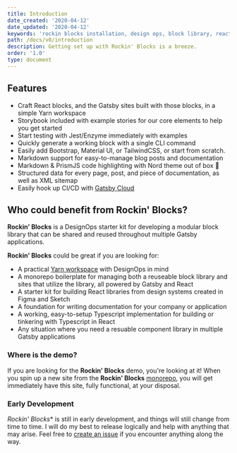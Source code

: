 ```yaml
---
title: Introduction
date_created: '2020-04-12'
date_updated: '2020-04-12'
keywords: 'rockin blocks installation, design ops, block library, react, gatsby'
path: /docs/v0/introduction
description: Getting set up with Rockin' Blocks is a breeze.
order: '1.0'
type: document
---
```


## Features

- Craft React blocks, and the Gatsby sites built with those blocks, in a simple Yarn workspace
- Storybook included with example stories for our core elements to help you get started
- Start testing with Jest/Enzyme immediately with examples
- Quickly generate a working block with a single CLI command
- Easily add Bootstrap, Material UI, or TailwindCSS, or start from scratch.
- Markdown support for easy-to-manage blog posts and documentation
- Markdown & PrismJS code highlighting with Nord theme out of box 🥶
- Structured data for every page, post, and piece of documentation, as well as XML sitemap
- Easily hook up CI/CD with [Gatsby Cloud](https://www.gatsbyjs.com/products/cloud/)

## Who could benefit from Rockin' Blocks?

**Rockin' Blocks** is a DesignOps starter kit for developing a modular block library that can be shared and reused throughout multiple Gatsby applications.

**Rockin' Blocks** could be great if you are looking for:

- A practical [Yarn workspace](https://classic.yarnpkg.com/en/docs/workspaces/) with DesignOps in mind
- A monorepo boilerplate for managing both a reuseable block library and sites that utilize the library, all powered by Gatsby and React
- A starter kit for building React libraries from design systems created in Figma and Sketch
- A foundation for writing documentation for your company or application
- A working, easy-to-setup Typescript implementation for building or tinkering with Typescript in React
- Any situation where you need a resuable component library in multiple Gatsby applications

### Where is the demo?

If you are looking for the **Rockin' Blocks** demo, you're looking at it! When you spin up a new site from the **Rockin' Blocks** [monorepo](http://github.com/rockinblocks/rockindocs), you will get immediately have this site, fully functional, at your disposal.

### Early Development

*Rockin' Blocks** is still in early development, and things will still change from time to time. I will do my best to release logically and help with anything that may arise. Feel free to [create an issue](https://github.com/rockinblocks/rockinblocks/issues/new) if you encounter anything along the way.